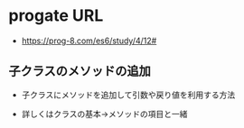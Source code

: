 # progate URL

- https://prog-8.com/es6/study/4/12#

## 子クラスのメソッドの追加

- 子クラスにメソッドを追加して引数や戻り値を利用する方法

- 詳しくはクラスの基本→メソッドの項目と一緒